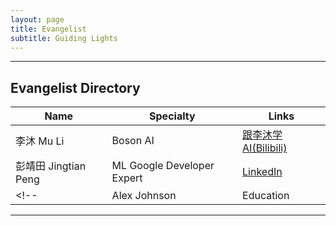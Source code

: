```yaml
---
layout: page
title: Evangelist
subtitle: Guiding Lights
---
```



---

## Evangelist Directory

| Name | Specialty | Links |
|------|-----------|---------|
| 李沐 Mu Li | Boson AI | [跟李沐学AI(Bilibili)](https://space.bilibili.com/1567748478) |
| 彭靖田 Jingtian Peng | ML Google Developer Expert | [LinkedIn](https://cn.linkedin.com/in/jingtianp) |
<!-- | Alex Johnson | Education | [LinkedIn](https://www.linkedin.com/in/alexjohnson) | -->

---
